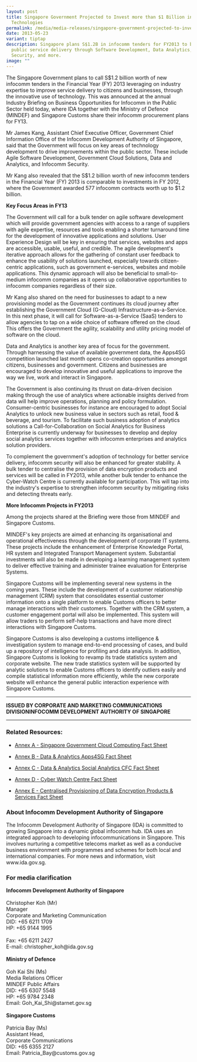 ```yaml
---
layout: post
title: Singapore Government Projected to Invest more than $1 Billion in Infocomm
  Technologies
permalink: /media/media-releases/singapore-government-projected-to-invest-1-billion-in-infocomm-technologies/
date: 2013-05-23
variant: tiptap
description: Singapore plans S$1.2B in infocomm tenders for FY2013 to boost
  public service delivery through Software Development, Data Analytics,
  Security, and more.
image: ""
---
```

<p>The Singapore Government plans to call S$1.2 billion worth of new infocomm
tenders in the Financial Year (FY) 2013 leveraging on industry expertise
to improve service delivery to citizens and businesses, through the innovative
use of technology. This was announced at the annual Industry Briefing on
Business Opportunities for Infocomm in the Public Sector held today, where
IDA together with the Ministry of Defence (MINDEF) and Singapore Customs
share their infocomm procurement plans for FY13.</p>
<p>Mr James Kang, Assistant Chief Executive Officer, Government Chief Information
Office of the Infocomm Development Authority of Singapore, said that the
Government will focus on key areas of technology development to drive improvements
within the public sector. These include Agile Software Development, Government
Cloud Solutions, Data and Analytics, and Infocomm Security.</p>
<p>Mr Kang also revealed that the S$1.2 billion worth of new infocomm tenders
in the Financial Year (FY) 2013 is comparable to investments in FY 2012,
where the Government awarded 577 infocomm contracts worth up to $1.2 billion.</p>
<p><strong>Key Focus Areas in FY13</strong>
</p>
<p>The Government will call for a bulk tender on agile software development
which will provide government agencies with access to a range of suppliers
with agile expertise, resources and tools enabling a shorter turnaround
time for the development of innovative applications and solutions. User
Experience Design will be key in ensuring that services, websites and apps
are accessible, usable, useful, and credible. The agile development's iterative
approach allows for the gathering of constant user feedback to enhance
the usability of solutions launched, especially towards citizen-centric
applications, such as government e-services, websites and mobile applications.
This dynamic approach will also be beneficial to small-to-medium infocomm
companies as it opens up collaborative opportunities to infocomm companies
regardless of their size.</p>
<p>Mr Kang also shared on the need for businesses to adapt to a new provisioning
model as the Government continues its cloud journey after establishing
the Government Cloud (G-Cloud) Infrastructure-as-a-Service. In this next
phase, it will call for Software-as-a-Service (SaaS) tenders to allow agencies
to tap on a wide choice of software offered on the cloud. This offers the
Government the agility, scalability and utility pricing model of software
on the cloud.</p>
<p>Data and Analytics is another key area of focus for the government. Through
harnessing the value of available government data, the Apps4SG competition
launched last month opens co-creation opportunities amongst citizens, businesses
and government. Citizens and businesses are encouraged to develop innovative
and useful applications to improve the way we live, work and interact in
Singapore.</p>
<p>The Government is also continuing its thrust on data-driven decision making
through the use of analytics where actionable insights derived from data
will help improve operations, planning and policy formulation. Consumer-centric
businesses for instance are encouraged to adopt Social Analytics to unlock
new business value in sectors such as retail, food &amp; beverage, and
tourism. To facilitate such business adoption of analytics solutions a
Call-for-Collaboration on Social Analytics for Business Enterprise is currently
underway for businesses to develop and deploy social analytics services
together with infocomm enterprises and analytics solution providers.</p>
<p>To complement the government's adoption of technology for better service
delivery, infocomm security will also be enhanced for greater stability.
A bulk tender to centralise the provision of data encryption products and
services will be called in FY2013, while another bulk tender to enhance
the Cyber-Watch Centre is currently available for participation. This will
tap into the industry's expertise to strengthen infocomm security by mitigating
risks and detecting threats early.</p>
<p><strong>More Infocomm Projects in FY2013</strong>
</p>
<p>Among the projects shared at the Briefing were those from MINDEF and Singapore
Customs.</p>
<p>MINDEF's key projects are aimed at enhancing its organisational and operational
effectiveness through the development of corporate IT systems. These projects
include the enhancement of Enterprise Knowledge Portal, HR system and Integrated
Transport Management system. Substantial investments will also be made
in developing a learning management system to deliver effective training
and administer trainee evaluation for Enterprise Systems.</p>
<p>Singapore Customs will be implementing several new systems in the coming
years. These include the development of a customer relationship management
(CRM) system that consolidates essential customer information onto a single
platform to enable Customs officers to better manage interactions with
their customers. Together with the CRM system, a customer engagement portal
will also be implemented. This system will allow traders to perform self-help
transactions and have more direct interactions with Singapore Customs.</p>
<p>Singapore Customs is also developing a customs intelligence &amp; investigation
system to manage end-to-end processing of cases, and build up a repository
of intelligence for profiling and data analysis. In addition, Singapore
Customs is looking to revamp its trade statistics system and corporate
website. The new trade statistics system will be supported by analytic
solutions to enable Customs officers to identify outliers easily and compile
statistical information more efficiently, while the new corporate website
will enhance the general public interaction experience with Singapore Customs.</p>
<hr>
<p><strong>ISSUED BY CORPORATE AND MARKETING COMMUNICATIONS DIVISIONINFOCOMM DEVELOPMENT AUTHORITY OF SINGAPORE</strong>
</p>
<hr>
<h3><strong>Related Resources:</strong></h3>
<ul data-tight="true" class="tight">
<li>
<p><a href="/files/media/media-releases/2013/06/AnnexApdf.pdf" rel="noopener noreferrer nofollow" target="_blank">Annex A - Singapore Government Cloud Computing Fact Sheet</a>
</p>
</li>
<li>
<p><a href="/files/media/media-releases/2013/06/AnnexBpdf.pdf" rel="noopener noreferrer nofollow" target="_blank">Annex B - Data &amp; Analytics Apps4SG Fact Sheet</a>
</p>
</li>
<li>
<p><a href="/files/media/media-releases/2013/06/AnnexCpdf.pdf" rel="noopener noreferrer nofollow" target="_blank">Annex C - Data &amp; Analytics Social Analytics CFC Fact Sheet</a>
</p>
</li>
<li>
<p><a href="/files/media/media-releases/2013/06/AnnexDpdf.pdf" rel="noopener noreferrer nofollow" target="_blank">Annex D - Cyber Watch Centre Fact Sheet</a>
</p>
</li>
<li>
<p><a href="/files/media/media-releases/Annex_E___Centralised_Provisioning_of_Data_Encryption_Products___Services_Fact_Sheet.pdf" rel="noopener noreferrer nofollow" target="_blank">Annex E - Centralised Provisioning of Data Encryption Products &amp; Services Fact Sheet</a>
</p>
</li>
</ul>
<h3><strong>About Infocomm Development Authority of Singapore</strong></h3>
<p>The Infocomm Development Authority of Singapore (IDA) is committed to
growing Singapore into a dynamic global infocomm hub. IDA uses an integrated
approach to developing infocommunications in Singapore. This involves nurturing
a competitive telecoms market as well as a conducive business environment
with programmes and schemes for both local and international companies.
For more news and information, visit www.ida.gov.sg.</p>
<h3><strong>For media clarification</strong></h3>
<p><strong>Infocomm Development Authority of Singapore</strong> 
<br>
<br>Christopher Koh (Mr)
<br>Manager
<br>Corporate and Marketing Communication
<br>DID: +65 6211 1709
<br>HP: +65 9144 1995
<br>
<br>Fax: +65 6211 2427
<br>E-mail: christopher_koh@ida.gov.sg
<br>
<br><strong>Ministry of Defence</strong> 
<br>
<br>Goh Kai Shi (Ms)
<br>Media Relations Officer
<br>MINDEF Public Affairs
<br>DID: +65 6307 5548
<br>HP: +65 9784 2348
<br>Email: Goh_Kai_Shi@starnet.gov.sg
<br>
<br><strong>Singapore Customs</strong> 
<br>
<br>Patricia Bay (Ms)
<br>Assistant Head,
<br>Corporate Communications
<br>DID: +65 6355 2127
<br>Email: Patricia_Bay@customs.gov.sg</p>
